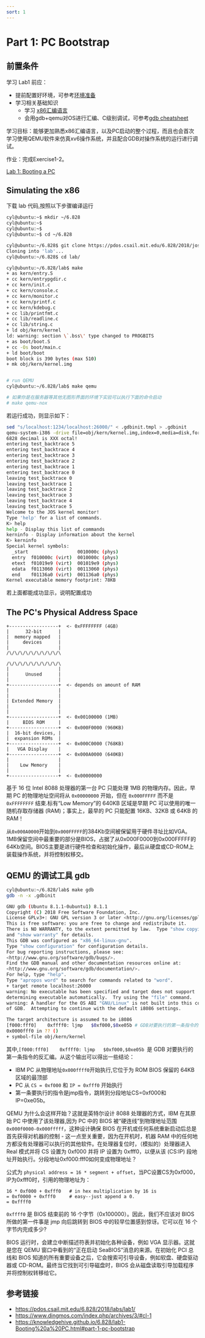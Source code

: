 ```yaml
---
sort: 1
---
```


# Part 1: PC Bootstrap

## 前置条件

学习 Lab1 前应：
* 提前配置好环境，可参考[环境准备](../tools/1.环境准备.md)
* 学习相关基础知识
  * 学习 [x86汇编语言](https://pdos.csail.mit.edu/6.828/2018/readings/pcasm-book.pdf)
  * 会用gdb+qemu对OS进行汇编、C级别调试，可参考[gdb cheatsheet](https://darkdust.net/files/GDB%20Cheat%20Sheet.pdf)


学习目标：能够更加熟悉x86汇编语言，以及PC启动的整个过程，而且也会首次学习使用QEMU软件来仿真xv6操作系统，并且配合GDB对操作系统的运行进行调试。

作业：完成Exercise1-2。

[Lab 1: Booting a PC](https://pdos.csail.mit.edu/6.828/2018/labs/lab1/)

## Simulating the x86

下载 lab 代码,按照以下步骤编译运行


```bash
cyl@ubuntu:~$ mkdir ~/6.828
cyl@ubuntu:~$
cyl@ubuntu:~$
cyl@ubuntu:~$ cd ~/6.828

cyl@ubuntu:~/6.828$ git clone https://pdos.csail.mit.edu/6.828/2018/jos.git lab
Cloning into 'lab'...
cyl@ubuntu:~/6.828$ cd lab/

cyl@ubuntu:~/6.828/lab$ make
+ as kern/entry.S
+ cc kern/entrypgdir.c
+ cc kern/init.c
+ cc kern/console.c
+ cc kern/monitor.c
+ cc kern/printf.c
+ cc kern/kdebug.c
+ cc lib/printfmt.c
+ cc lib/readline.c
+ cc lib/string.c
+ ld obj/kern/kernel
ld: warning: section \`.bss\' type changed to PROGBITS
+ as boot/boot.S
+ cc -Os boot/main.c
+ ld boot/boot
boot block is 390 bytes (max 510)
+ mk obj/kern/kernel.img


# run QEMU
cyl@ubuntu:~/6.828/lab$ make qemu

# 如果你是在服务器等其他无图形界面的环境下实验可以执行下面的命令启动
# make qemu-nox 

```

若运行成功，则显示如下：

```bash
sed "s/localhost:1234/localhost:26000/" < .gdbinit.tmpl > .gdbinit
qemu-system-i386 -drive file=obj/kern/kernel.img,index=0,media=disk,format=raw -serial mon:stdio -gdbtcp::26000 -D qemu.log
6828 decimal is XXX octal!
entering test_backtrace 5
entering test_backtrace 4
entering test_backtrace 3
entering test_backtrace 2
entering test_backtrace 1
entering test_backtrace 0
leaving test_backtrace 0
leaving test_backtrace 1
leaving test_backtrace 2
leaving test_backtrace 3
leaving test_backtrace 4
leaving test_backtrace 5
Welcome to the JOS kernel monitor!
Type 'help' for a list of commands.
K> help
help - Display this list of commands
kerninfo - Display information about the kernel
K> kerninfo
Special kernel symbols:
  _start                  0010000c (phys)
  entry  f010000c (virt)  0010000c (phys)
  etext  f01019e9 (virt)  001019e9 (phys)
  edata  f0113060 (virt)  00113060 (phys)
  end    f01136a0 (virt)  001136a0 (phys)
Kernel executable memory footprint: 78KB
```

若上面都能成功显示，说明配置成功

## The PC's Physical Address Space

```
+------------------+  <- 0xFFFFFFFF (4GB)
|      32-bit      |
|  memory mapped   |
|     devices      |
|                  |
/\/\/\/\/\/\/\/\/\/\

/\/\/\/\/\/\/\/\/\/\
|                  |
|      Unused      |
|                  |
+------------------+  <- depends on amount of RAM
|                  |
|                  |
| Extended Memory  |
|                  |
|                  |
+------------------+  <- 0x00100000 (1MB)
|     BIOS ROM     |
+------------------+  <- 0x000F0000 (960KB)
|  16-bit devices, |
|  expansion ROMs  |
+------------------+  <- 0x000C0000 (768KB)
|   VGA Display    |
+------------------+  <- 0x000A0000 (640KB)
|                  |
|    Low Memory    |
|                  |
+------------------+  <- 0x00000000
```
基于 16 位 Intel 8088 处理器的第一台 PC 只能处理 1MB 的物理内存。因此，早期 PC 的物理地址空间将从 `0x00000000` 开始，但在 `0x000FFFFF` 而不是 `0xFFFFFFFF` 结束.标有“Low Memory”的 640KB 区域是早期 PC 可以使用的唯一随机存取存储器 (RAM)；事实上，最早的 PC 只能配置 16KB、32KB 或 64KB 的 RAM！

从`0x000A0000`开始到`0x000FFFFF`的384Kb空间被保留用于硬件寻址比如VGA。1MB保留空间中最重要的部分是BIOS，占据了从0x000F0000到0x000FFFFF的64Kb空间。BIOS主要是进行硬件检查和初始化操作，最后从硬盘或CD-ROM上装载操作系统，并将控制权移交。
## QEMU 的调试工具 gdb

```bash
cyl@ubuntu:~/6.828/lab$ make gdb
gdb -n -x .gdbinit

GNU gdb (Ubuntu 8.1.1-0ubuntu1) 8.1.1
Copyright (C) 2018 Free Software Foundation, Inc.
License GPLv3+: GNU GPL version 3 or later <http://gnu.org/licenses/gpl.html>
This is free software: you are free to change and redistribute it.
There is NO WARRANTY, to the extent permitted by law.  Type "show copying"
and "show warranty" for details.
This GDB was configured as "x86_64-linux-gnu".
Type "show configuration" for configuration details.
For bug reporting instructions, please see:
<http://www.gnu.org/software/gdb/bugs/>.
Find the GDB manual and other documentation resources online at:
<http://www.gnu.org/software/gdb/documentation/>.
For help, type "help".
Type "apropos word" to search for commands related to "word".
+ target remote localhost:26000
warning: No executable has been specified and target does not support
determining executable automatically.  Try using the "file" command.
warning: A handler for the OS ABI "GNU/Linux" is not built into this configuration
of GDB.  Attempting to continue with the default i8086 settings.

The target architecture is assumed to be i8086
[f000:fff0]    0xffff0:	ljmp   $0xf000,$0xe05b # GDB对要执行的第一条指令的反汇编
0x0000fff0 in ?? ()
+ symbol-file obj/kern/kernel
```

其中,`[f000:fff0]    0xffff0:	ljmp   $0xf000,$0xe05b `是 GDB 对要执行的第一条指令的反汇编。从这个输出可以得出一些结论：
* IBM PC 从物理地址`0x000ffff0`开始执行,它位于为 ROM BIOS 保留的 64KB 区域的最顶部
* PC 从 `CS = 0xf000` 和 `IP = 0xfff0` 开始执行
* 第一条要执行的指令是jmp指令，跳转到分段地址CS=0xf000和IP=0xe05b。

QEMU 为什么会这样开始？这就是英特尔设计 8088 处理器的方式，IBM 在其原始 PC 中使用了该处理器,因为 PC 中的 BIOS 被“硬连线”到物理地址范围 `0x000f0000-0x000fffff`，这种设计确保 BIOS 在开机或任何系统重新启动后总是首先获得对机器的控制 - 这一点至关重要，因为在开机时，机器 RAM 中的任何地方都没有处理器可以执行的其他软件。在处理器复位时，（模拟的）处理器进入 Real 模式并将 CS 设置为 0xf000 并将 IP 设置为 0xfff0，以便从该 (CS:IP) 段地址开始执行。分段地址0xf000:fff0如何变成物理地址？

公式为 `physical address = 16 * segment + offset`，当PC设置CS为0xf000，IP为0xfff0时，引用的物理地址为：

```
16 * 0xf000 + 0xfff0   # in hex multiplication by 16 is
= 0xf0000 + 0xfff0     # easy--just append a 0.
= 0xffff0 
```

`0xffff0` 是 BIOS 结束前的 16 个字节（0x100000）。因此，我们不应该对 BIOS 所做的第一件事是 jmp 向后跳转到 BIOS 中的较早位置感到惊讶。它可以在 16 个字节内完成多少?


BIOS 运行时，会建立中断描述符表并初始化各种设备，例如 VGA 显示器。这就是您在 QEMU 窗口中看到的“正在启动 SeaBIOS”消息的来源。在初始化 PCI 总线和 BIOS 知道的所有重要设备之后，它会搜索可引导设备，例如软盘、硬盘驱动器或 CD-ROM。最终当它找到可引导磁盘时，BIOS 会从磁盘读取引导加载程序并将控制权转移给它。


## 参考链接
* <https://pdos.csail.mit.edu/6.828/2018/labs/lab1/>
* <https://www.dingmos.com/index.php/archives/3/#cl-1>
* <https://knowledgehive.github.io/6.828/lab1-Booting%20a%20PC.html#part-1-pc-bootstrap>